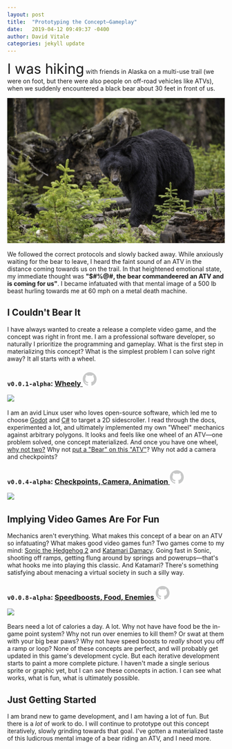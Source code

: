 ```yaml
---
layout: post
title:  "Prototyping the Concept—Gameplay"
date:   2019-04-12 09:49:37 -0400
author: David Vitale
categories: jekyll update
---
```


<p><font size="6">I was hiking</font> with friends in Alaska on a multi-use trail (we were on foot, but there were also people on off-road vehicles like ATVs), when we suddenly encountered a black bear about 30 feet in front of us.</p>
<img src="/assets/black-bear.jpg">
<br>
<p>We followed the correct protocols and slowly backed away. While anxiously waiting for the bear to leave, I heard the faint sound of an ATV in the distance coming towards us on the trail. In that heightened emotional state, my immediate thought was <b>"$#%@#, the bear commandeered an ATV and is coming for us"</b>. I became infatuated with that mental image of a 500 lb beast hurling towards me at 60 mph on a metal death machine.</p>

<h2>I Couldn't Bear It</h2>

<p>I have always wanted to create a release a complete video game, and the concept was right in front me. I am a professional software developer, so naturally I prioritize the programming and gameplay. What is the first step in materializing this concept? What is the simplest problem I can solve right away? It all starts with a wheel.

<h3><code>v0.0.1-alpha</code>: <a href="https://github.com/ludditegames/bears_on_atvs/releases/tag/v0.0.1-alpha">Wheely <img src="/assets/github_logo.png"></a></h3>

<img src="https://user-images.githubusercontent.com/18691334/39685328-74e52de2-5187-11e8-8a30-ef4bdbaf5f25.gif">
<br>
<p>I am an avid Linux user who loves open-source software, which led me to choose <a href="https://godotengine.org/">Godot</a> and <a href="https://godotengine.org/article/introducing-csharp-godot">C#</a> to target a 2D sidescroller. I read through the docs, experimented a lot, and ultimately implemented my own "Wheel" mechanics against arbitrary polygons. It looks and feels like one wheel of an ATV&mdash;one problem solved, one concept materialized. And once you have one wheel, <a href="https://github.com/ludditegames/bears_on_atvs/releases/tag/v0.0.2-alpha">why not two?</a> Why not <a href="https://github.com/ludditegames/bears_on_atvs/releases/tag/v0.0.3-alpha">put a "Bear" on this "ATV"</a>? Why not add a camera and checkpoints?</p>

<h3><code>v0.0.4-alpha</code>: <a href="https://github.com/ludditegames/bears_on_atvs/releases/tag/v0.0.4-alpha">Checkpoints, Camera, Animation <img src="/assets/github_logo.png"></a></h3>

<img src="https://user-images.githubusercontent.com/18691334/50744016-2277c100-11e4-11e9-98f9-4f7e797ff3e8.gif">
<br>

<h2>Implying Video Games Are For Fun</h2>

<p>Mechanics aren't everything. What makes this concept of a bear on an ATV so infatuating? What makes good video games fun? Two games come to my mind: <a href="https://en.wikipedia.org/wiki/Sonic_the_Hedgehog_2">Sonic the Hedgehog 2</a> and <a href="https://en.wikipedia.org/wiki/Katamari_Damacy">Katamari Damacy</a>. Going fast in Sonic, shooting off ramps, getting flung around by springs and powerups&mdash;that's what hooks me into playing this classic. And Katamari? There's something satisfying about menacing a virtual society in such a silly way.</p>

<h3><code>v0.0.8-alpha</code>: <a href="https://github.com/ludditegames/bears_on_atvs/releases/tag/v0.0.8-alpha">Speedboosts, Food, Enemies <img src="/assets/github_logo.png"></a></h3>

<img src="https://user-images.githubusercontent.com/18691334/54767981-4421fb00-4bcc-11e9-867a-dbb5ee87af64.gif">

<p>Bears need a lot of calories a day. A lot. Why not have have food be the in-game point system? Why not run over enemies to kill them? Or swat at them with your big bear paws? Why not have speed boosts to <i>really</i> shoot you off a ramp or loop? None of these concepts are perfect, and will probably get updated in this game's development cycle. But each iterative development starts to paint a more complete picture. I haven't made a single serious sprite or graphic yet, but I can <i>see</i> these concepts in action. I can see what works, what is fun, what is ultimately possible.</p>

<h2>Just Getting Started</h2>

<p>I am brand new to game development, and I am having a lot of fun. But there is a <i>lot</i> of work to do. I will continue to prototype out this concept iteratively, slowly grinding towards that goal. I've gotten a materialized taste of this ludicrous mental image of a bear riding an ATV, and I need more.


